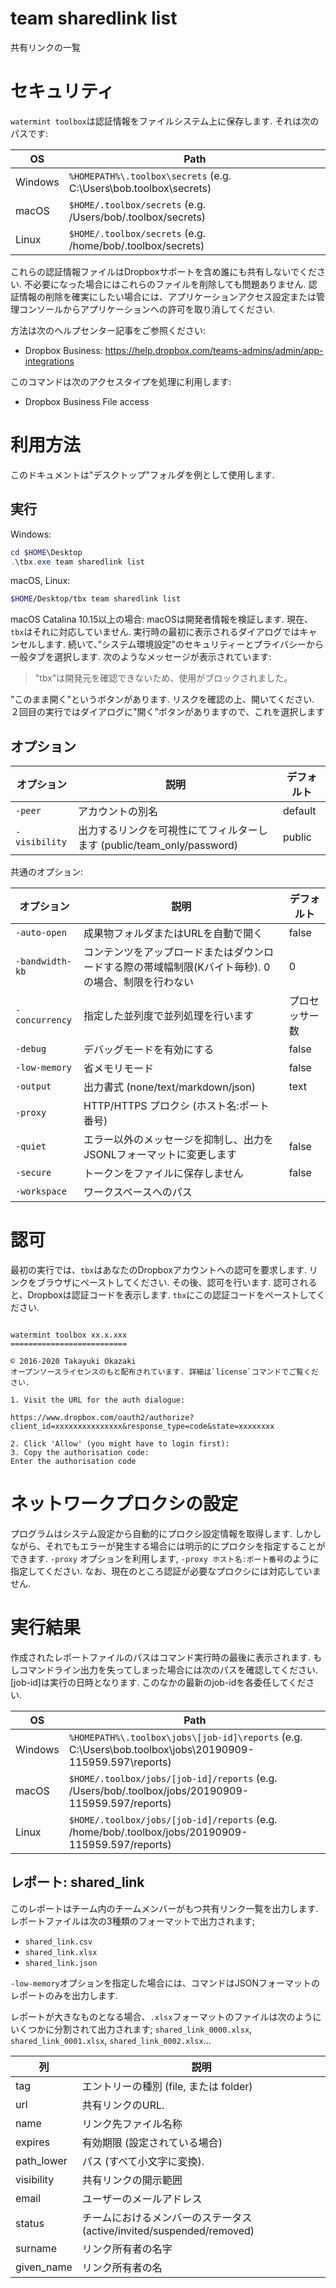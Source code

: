 # team sharedlink list 

共有リンクの一覧 

# セキュリティ

`watermint toolbox`は認証情報をファイルシステム上に保存します. それは次のパスです:

| OS       | Path                                                               |
| -------- | ------------------------------------------------------------------ |
| Windows  | `%HOMEPATH%\.toolbox\secrets` (e.g. C:\Users\bob\.toolbox\secrets) |
| macOS    | `$HOME/.toolbox/secrets` (e.g. /Users/bob/.toolbox/secrets)        |
| Linux    | `$HOME/.toolbox/secrets` (e.g. /home/bob/.toolbox/secrets)         |

これらの認証情報ファイルはDropboxサポートを含め誰にも共有しないでください.
不必要になった場合にはこれらのファイルを削除しても問題ありません. 認証情報の削除を確実にしたい場合には、アプリケーションアクセス設定または管理コンソールからアプリケーションへの許可を取り消してください.

方法は次のヘルプセンター記事をご参照ください:
* Dropbox Business: https://help.dropbox.com/teams-admins/admin/app-integrations

このコマンドは次のアクセスタイプを処理に利用します:
* Dropbox Business File access

# 利用方法

このドキュメントは"デスクトップ"フォルダを例として使用します.

## 実行

Windows:

```powershell
cd $HOME\Desktop
.\tbx.exe team sharedlink list 
```

macOS, Linux:

```bash
$HOME/Desktop/tbx team sharedlink list 
```

macOS Catalina 10.15以上の場合: macOSは開発者情報を検証します. 現在、`tbx`はそれに対応していません. 実行時の最初に表示されるダイアログではキャンセルします. 続いて、”システム環境設定"のセキュリティーとプライバシーから一般タブを選択します.
次のようなメッセージが表示されています:
> "tbx"は開発元を確認できないため、使用がブロックされました。

"このまま開く"というボタンがあります. リスクを確認の上、開いてください. ２回目の実行ではダイアログに"開く”ボタンがありますので、これを選択します

## オプション

| オプション    | 説明                                                                   | デフォルト |
|---------------|------------------------------------------------------------------------|------------|
| `-peer`       | アカウントの別名                                                       | default    |
| `-visibility` | 出力するリンクを可視性にてフィルターします (public/team_only/password) | public     |

共通のオプション:

| オプション      | 説明                                                                                               | デフォルト     |
|-----------------|----------------------------------------------------------------------------------------------------|----------------|
| `-auto-open`    | 成果物フォルダまたはURLを自動で開く                                                                | false          |
| `-bandwidth-kb` | コンテンツをアップロードまたはダウンロードする際の帯域幅制限(Kバイト毎秒). 0の場合、制限を行わない | 0              |
| `-concurrency`  | 指定した並列度で並列処理を行います                                                                 | プロセッサー数 |
| `-debug`        | デバッグモードを有効にする                                                                         | false          |
| `-low-memory`   | 省メモリモード                                                                                     | false          |
| `-output`       | 出力書式 (none/text/markdown/json)                                                                 | text           |
| `-proxy`        | HTTP/HTTPS プロクシ (ホスト名:ポート番号)                                                          |                |
| `-quiet`        | エラー以外のメッセージを抑制し、出力をJSONLフォーマットに変更します                                | false          |
| `-secure`       | トークンをファイルに保存しません                                                                   | false          |
| `-workspace`    | ワークスペースへのパス                                                                             |                |

# 認可

最初の実行では、`tbx`はあなたのDropboxアカウントへの認可を要求します. リンクをブラウザにペーストしてください. その後、認可を行います. 認可されると、Dropboxは認証コードを表示します. `tbx`にこの認証コードをペーストしてください.

```

watermint toolbox xx.x.xxx
==========================

© 2016-2020 Takayuki Okazaki
オープンソースライセンスのもと配布されています. 詳細は`license`コマンドでご覧ください.

1. Visit the URL for the auth dialogue:

https://www.dropbox.com/oauth2/authorize?client_id=xxxxxxxxxxxxxxx&response_type=code&state=xxxxxxxx

2. Click 'Allow' (you might have to login first):
3. Copy the authorisation code:
Enter the authorisation code

```

# ネットワークプロクシの設定

プログラムはシステム設定から自動的にプロクシ設定情報を取得します. しかしながら、それでもエラーが発生する場合には明示的にプロクシを指定することができます. `-proxy` オプションを利用します, `-proxy ホスト名:ポート番号`のように指定してください. なお、現在のところ認証が必要なプロクシには対応していません.

# 実行結果

作成されたレポートファイルのパスはコマンド実行時の最後に表示されます. もしコマンドライン出力を失ってしまった場合には次のパスを確認してください. [job-id]は実行の日時となります. このなかの最新のjob-idを各委任してください.

| OS      | Path                                                                                                      |
| ------- | --------------------------------------------------------------------------------------------------------- |
| Windows | `%HOMEPATH%\.toolbox\jobs\[job-id]\reports` (e.g. C:\Users\bob\.toolbox\jobs\20190909-115959.597\reports) |
| macOS   | `$HOME/.toolbox/jobs/[job-id]/reports` (e.g. /Users/bob/.toolbox/jobs/20190909-115959.597/reports)        |
| Linux   | `$HOME/.toolbox/jobs/[job-id]/reports` (e.g. /home/bob/.toolbox/jobs/20190909-115959.597/reports)         |

## レポート: shared_link 
このレポートはチーム内のチームメンバーがもつ共有リンク一覧を出力します.
レポートファイルは次の3種類のフォーマットで出力されます;
* `shared_link.csv`
* `shared_link.xlsx`
* `shared_link.json`

`-low-memory`オプションを指定した場合には、コマンドはJSONフォーマットのレポートのみを出力します.

レポートが大きなものとなる場合、`.xlsx`フォーマットのファイルは次のようにいくつかに分割されて出力されます;
`shared_link_0000.xlsx`, `shared_link_0001.xlsx`, `shared_link_0002.xlsx`...   

| 列         | 説明                                                                 |
|------------|----------------------------------------------------------------------|
| tag        | エントリーの種別 (file, または folder)                               |
| url        | 共有リンクのURL.                                                     |
| name       | リンク先ファイル名称                                                 |
| expires    | 有効期限 (設定されている場合)                                        |
| path_lower | パス (すべて小文字に変換).                                           |
| visibility | 共有リンクの開示範囲                                                 |
| email      | ユーザーのメールアドレス                                             |
| status     | チームにおけるメンバーのステータス(active/invited/suspended/removed) |
| surname    | リンク所有者の名字                                                   |
| given_name | リンク所有者の名                                                     |


